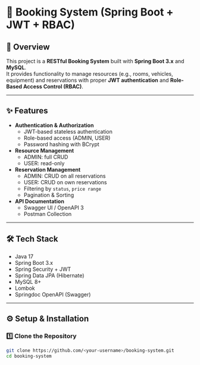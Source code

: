 # 📘 Booking System (Spring Boot + JWT + RBAC)

## 🚀 Overview
This project is a **RESTful Booking System** built with **Spring Boot 3.x** and **MySQL**.  
It provides functionality to manage resources (e.g., rooms, vehicles, equipment) and reservations with proper **JWT authentication** and **Role-Based Access Control (RBAC)**.

---

## ✨ Features
- **Authentication & Authorization**
  - JWT-based stateless authentication
  - Role-based access (ADMIN, USER)
  - Password hashing with BCrypt
- **Resource Management**
  - ADMIN: full CRUD
  - USER: read-only
- **Reservation Management**
  - ADMIN: CRUD on all reservations
  - USER: CRUD on own reservations
  - Filtering by `status`, `price range`
  - Pagination & Sorting
- **API Documentation**
  - Swagger UI / OpenAPI 3
  - Postman Collection

---

## 🛠 Tech Stack
- Java 17
- Spring Boot 3.x
- Spring Security + JWT
- Spring Data JPA (Hibernate)
- MySQL 8+
- Lombok
- Springdoc OpenAPI (Swagger)

---

## ⚙️ Setup & Installation

### 1️⃣ Clone the Repository
```bash
git clone https://github.com/<your-username>/booking-system.git
cd booking-system
